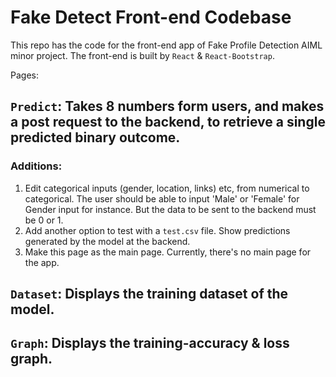 # Fake Detect Front-end Codebase

This repo has the code for the front-end app of Fake Profile Detection AIML minor project. The front-end is built by `React` & `React-Bootstrap`.

Pages:

## `Predict`: Takes 8 numbers form users, and makes a post request to the backend, to retrieve a single predicted binary outcome.

### Additions:

1. Edit categorical inputs (gender, location, links) etc, from numerical to categorical. The user should be able to input 'Male' or 'Female' for Gender input for instance. But the data to be sent to the backend must be 0 or 1.
2. Add another option to test with a `test.csv` file. Show predictions generated by the model at the backend.
3. Make this page as the main page. Currently, there's no main page for the app.

## `Dataset`: Displays the training dataset of the model.

## `Graph`: Displays the training-accuracy & loss graph.
